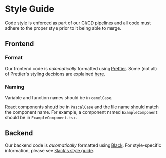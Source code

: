 # Style Guide

Code style is enforced as part of our CI/CD pipelines and all code must adhere to the proper style prior to it being able to merge.

## Frontend

### Format

Our frontend code is _automatically_ formatted using [Prettier](https://prettier.io/). Some (not all) of Prettier's styling decisions are explained [here](https://prettier.io/docs/en/rationale.html).

### Naming

Variable and function names should be in `camelCase`.

React components should be in `PascalCase` and the file name should match the component name. For example, a component named `ExampleComponent` should be in `ExampleComponent.tsx`.

## Backend

Our backend code is _automatically_ formatted using [Black](https://github.com/psf/black). For style-specific information, please see [Black's style guide](https://github.com/psf/black/blob/master/docs/the_black_code_style.md).
